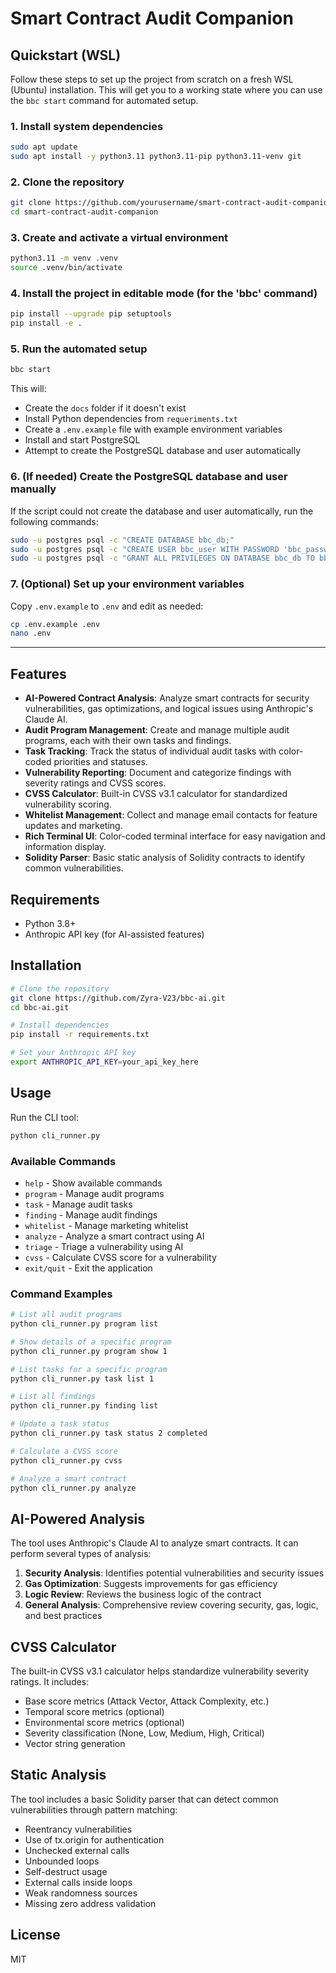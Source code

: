 # Smart Contract Audit Companion

## Quickstart (WSL)

Follow these steps to set up the project from scratch on a fresh WSL (Ubuntu) installation. This will get you to a working state where you can use the `bbc start` command for automated setup.

### 1. Install system dependencies
```bash
sudo apt update
sudo apt install -y python3.11 python3.11-pip python3.11-venv git
```

### 2. Clone the repository
```bash
git clone https://github.com/yourusername/smart-contract-audit-companion.git
cd smart-contract-audit-companion
```

### 3. Create and activate a virtual environment
```bash
python3.11 -m venv .venv
source .venv/bin/activate
```

### 4. Install the project in editable mode (for the 'bbc' command)
```bash
pip install --upgrade pip setuptools
pip install -e .
```

### 5. Run the automated setup
```bash
bbc start
```
This will:
- Create the `docs` folder if it doesn't exist
- Install Python dependencies from `requeriments.txt`
- Create a `.env.example` file with example environment variables
- Install and start PostgreSQL
- Attempt to create the PostgreSQL database and user automatically

### 6. (If needed) Create the PostgreSQL database and user manually
If the script could not create the database and user automatically, run the following commands:
```bash
sudo -u postgres psql -c "CREATE DATABASE bbc_db;"
sudo -u postgres psql -c "CREATE USER bbc_user WITH PASSWORD 'bbc_password';"
sudo -u postgres psql -c "GRANT ALL PRIVILEGES ON DATABASE bbc_db TO bbc_user;"
```

### 7. (Optional) Set up your environment variables
Copy `.env.example` to `.env` and edit as needed:
```bash
cp .env.example .env
nano .env
```

---

## Features

- **AI-Powered Contract Analysis**: Analyze smart contracts for security vulnerabilities, gas optimizations, and logical issues using Anthropic's Claude AI.
- **Audit Program Management**: Create and manage multiple audit programs, each with their own tasks and findings.
- **Task Tracking**: Track the status of individual audit tasks with color-coded priorities and statuses.
- **Vulnerability Reporting**: Document and categorize findings with severity ratings and CVSS scores.
- **CVSS Calculator**: Built-in CVSS v3.1 calculator for standardized vulnerability scoring.
- **Whitelist Management**: Collect and manage email contacts for feature updates and marketing.
- **Rich Terminal UI**: Color-coded terminal interface for easy navigation and information display.
- **Solidity Parser**: Basic static analysis of Solidity contracts to identify common vulnerabilities.

## Requirements

- Python 3.8+
- Anthropic API key (for AI-assisted features)

## Installation

```bash
# Clone the repository
git clone https://github.com/Zyra-V23/bbc-ai.git
cd bbc-ai.git

# Install dependencies
pip install -r requirements.txt

# Set your Anthropic API key
export ANTHROPIC_API_KEY=your_api_key_here
```

## Usage

Run the CLI tool:

```bash
python cli_runner.py
```

### Available Commands

- `help` - Show available commands
- `program` - Manage audit programs
- `task` - Manage audit tasks
- `finding` - Manage audit findings
- `whitelist` - Manage marketing whitelist
- `analyze` - Analyze a smart contract using AI
- `triage` - Triage a vulnerability using AI
- `cvss` - Calculate CVSS score for a vulnerability
- `exit/quit` - Exit the application

### Command Examples

```bash
# List all audit programs
python cli_runner.py program list

# Show details of a specific program
python cli_runner.py program show 1

# List tasks for a specific program
python cli_runner.py task list 1

# List all findings
python cli_runner.py finding list

# Update a task status
python cli_runner.py task status 2 completed

# Calculate a CVSS score
python cli_runner.py cvss

# Analyze a smart contract
python cli_runner.py analyze
```

## AI-Powered Analysis

The tool uses Anthropic's Claude AI to analyze smart contracts. It can perform several types of analysis:

1. **Security Analysis**: Identifies potential vulnerabilities and security issues
2. **Gas Optimization**: Suggests improvements for gas efficiency
3. **Logic Review**: Reviews the business logic of the contract
4. **General Analysis**: Comprehensive review covering security, gas, logic, and best practices

## CVSS Calculator

The built-in CVSS v3.1 calculator helps standardize vulnerability severity ratings. It includes:

- Base score metrics (Attack Vector, Attack Complexity, etc.)
- Temporal score metrics (optional)
- Environmental score metrics (optional)
- Severity classification (None, Low, Medium, High, Critical)
- Vector string generation

## Static Analysis

The tool includes a basic Solidity parser that can detect common vulnerabilities through pattern matching:

- Reentrancy vulnerabilities
- Use of tx.origin for authentication
- Unchecked external calls
- Unbounded loops
- Self-destruct usage
- External calls inside loops
- Weak randomness sources
- Missing zero address validation

## License

MIT